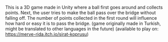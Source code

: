 This is a 3D game made in Unity where a ball first goes around and collects points. Next, the user tries to make the ball pass over the bridge without falling off. The number of points collected in the first round will influence how hard or easy it is to pass the bridge. (game originally made in Turkish, might be translated to other languages in the future) (available to play on: https://merve-rida.itch.io/sirat-koprusu)
